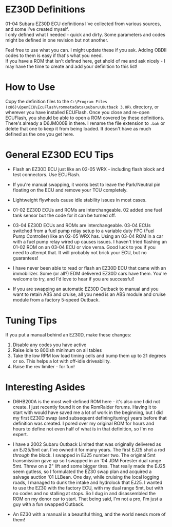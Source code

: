 # EZ30D Definitions
01-04 Subaru EZ30D ECU definitions I've collected from various sources, and some I've created myself.  
I only defined what I needed - quick and dirty. Some parameters and codes might be defined in one revision but not another.  

Feel free to use what you can. I might update these if you ask. Adding OBDII codes to them is easy if that's what you need.  
If you have a ROM that isn't defined here, get ahold of me and ask nicely - I may have the time to create and add your definition to this list!  

# How to Use
Copy the definition files to the `C:\Program Files (x86)\OpenECU\EcuFlash\rommetadata\subaru\Outback 3.0R\` directory, or wherever you have installed ECUFlash. Once you close and re-open ECUFlash, you should be able to open a ROM covered by these definitions.  
There's already a D6JM000B in there. I rename the file extension to `.bak` or delete that one to keep it from being loaded. It doesn't have as much defined as the one you get here.  

# General EZ30D ECU Tips
* Flash an EZ30D ECU just like an 02-05 WRX - including flash block and test connectors. Use ECUFlash.  

* If you're manual swapping, it works best to leave the Park/Neutral pin floating on the ECU and remove your TCU completely.  

* Lightweight flywheels cause idle stability issues in most cases.  

* 01-02 EZ30D ECUs and ROMs are interchangeable. 02 added one fuel tank sensor but the code for it can be turned off.  

* 03-04 EZ30D ECUs and ROMs are interchangeable. 03-04 ECUs switched from a fuel pump relay setup to a variable duty FPC (Fuel Pump Controller) like an 02-05 WRX has. Using an 03-04 ROM in a car with a fuel pump relay wired up causes issues. I haven't tried flashing an 01-02 ROM on an 03-04 ECU or vice versa. Good luck to you if you need to attempt that. It will probably not brick your ECU, but no guarantees!  

* I have never been able to read or flash an EZ30D ECU that came with an immobilizer. Some (or all?) EDM delivered EZ30D cars have them. You're welcome to try, and I'd love to hear if you are successful!  

* If you are swapping an automatic EZ30D Outback to manual and you want to retain ABS and cruise, all you need is an ABS module and cruise module from a factory 5-speed Outback.

# Tuning Tips
If you put a manual behind an EZ30D, make these changes:
1. Disable any codes you have active
2. Raise idle to 800ish minimum on all tables
3. Take the low RPM low load timing cells and bump them up to 21 degrees or so. This helps a lot with off-idle driveability.
4. Raise the rev limiter - for fun!

# Interesting Asides
* D6HB200A is the most well-defined ROM here - it's also one I did not create. I just recently found it on the RomRaider forums. Having it to start with would have saved me a lot of work in the beginning, but I did my first EZ30D swap (and subsequent defining/tuning) years before that definition was created. I pored over my original ROM for hours and hours to define not even half of what is in that definition, so I'm no expert.  

* I have a 2002 Subaru Outback Limited that was originally delivered as an EJ25/5mt car. I've owned it for many years. The first EJ25 shot a rod *through* the block. I swapped in EJ25 number two. The original 5mt transmission gave up so I swapped in an '04 JDM Forester dual range 5mt. Threw on a 2" lift and some bigger tires. That really made the EJ25 seem gutless, so I formulated the EZ30 swap plan and acquired a salvage auction '01 LLBean. One day, while cruising the local logging roads, I managed to dunk the intake and hydrolock that EJ25. I wanted to use the EZ30 with the factory ECU, with my dual range 5mt, but with no codes and no stalling at stops. So I dug in and disassembled the ROM on my donor car to start. That being said, I'm not a pro, I'm just a guy with a fun swapped Outback.  

* An EZ30 with a manual is a beautiful thing, and the world needs more of them!  
